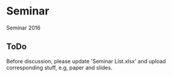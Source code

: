 # Seminar
Seminar 2016
## ToDo
Before discussion, please update 'Seminar List.xlsx' and upload corresponding stuff, e.g, paper and slides.
